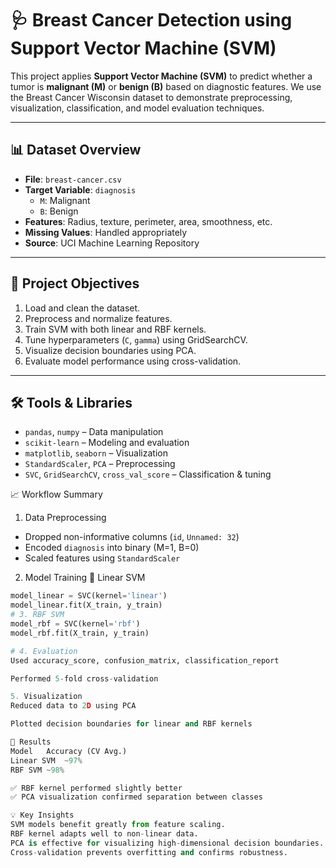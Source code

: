# 🩺 Breast Cancer Detection using Support Vector Machine (SVM)

This project applies **Support Vector Machine (SVM)** to predict whether a tumor is **malignant (M)** or **benign (B)** based on diagnostic features. 
We use the Breast Cancer Wisconsin dataset to demonstrate preprocessing, visualization, classification, and model evaluation techniques.

---

## 📊 Dataset Overview

- **File**: `breast-cancer.csv`
- **Target Variable**: `diagnosis`
  - `M`: Malignant
  - `B`: Benign
- **Features**: Radius, texture, perimeter, area, smoothness, etc.
- **Missing Values**: Handled appropriately
- **Source**: UCI Machine Learning Repository

---

## 🧪 Project Objectives

1. Load and clean the dataset.
2. Preprocess and normalize features.
3. Train SVM with both linear and RBF kernels.
4. Tune hyperparameters (`C`, `gamma`) using GridSearchCV.
5. Visualize decision boundaries using PCA.
6. Evaluate model performance using cross-validation.

---

## 🛠️ Tools & Libraries

- `pandas`, `numpy` – Data manipulation
- `scikit-learn` – Modeling and evaluation
- `matplotlib`, `seaborn` – Visualization
- `StandardScaler`, `PCA` – Preprocessing
- `SVC`, `GridSearchCV`, `cross_val_score` – Classification & tuning

📈 Workflow Summary
 1. Data Preprocessing
- Dropped non-informative columns (`id`, `Unnamed: 32`)
- Encoded `diagnosis` into binary (M=1, B=0)
- Scaled features using `StandardScaler`

 2. Model Training
🔹 Linear SVM
```python
model_linear = SVC(kernel='linear')
model_linear.fit(X_train, y_train)
# 3. RBF SVM
model_rbf = SVC(kernel='rbf')
model_rbf.fit(X_train, y_train)

# 4. Evaluation
Used accuracy_score, confusion_matrix, classification_report

Performed 5-fold cross-validation

5. Visualization
Reduced data to 2D using PCA

Plotted decision boundaries for linear and RBF kernels

📌 Results
Model	Accuracy (CV Avg.)
Linear SVM	~97%
RBF SVM	~98%

✅ RBF kernel performed slightly better
✅ PCA visualization confirmed separation between classes

💡 Key Insights
SVM models benefit greatly from feature scaling.
RBF kernel adapts well to non-linear data.
PCA is effective for visualizing high-dimensional decision boundaries.
Cross-validation prevents overfitting and confirms robustness.




